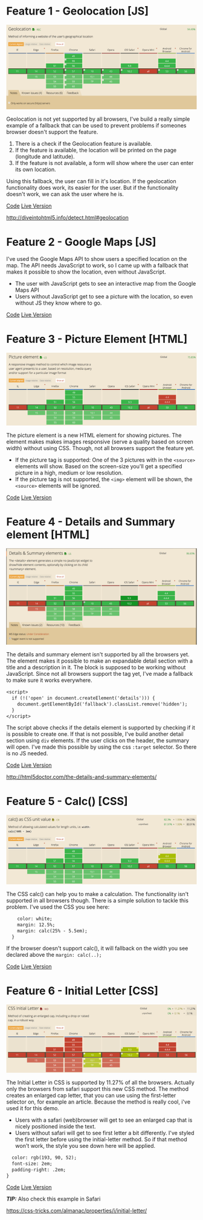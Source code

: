 # Feature 1 - Geolocation [JS]

![Geolocation](screenshots/geo.png)

Geolocation is not yet supported by all browsers, I've build a really simple example of a fallback that can be used to prevent problems if someones browser doesn't support the feature.

1. There is a check if the Geolocation feature is available.
2. If the feature is available, the location will be printed on the page (longitude and latitude).
3. If the feature is not available, a form will show where the user can enter its own location.

Using this fallback, the user can fill in it's location. If the geolocation functionality does work, its easier for the user. But if the functionality doesn't work, we can ask the user where he is.

[Code](https://github.com/camille500/browser-technologies/blob/master/Week2/feature1.html)
[Live Version](http://camille-sebastien.com/bt/feature1.html)

http://diveintohtml5.info/detect.html#geolocation

# Feature 2 - Google Maps [JS]

I've used the Google Maps API to show users a specified location on the map. The API needs JavaScript to work, so I came up with a fallback that makes it possible to show the location, even without JavaScript.

- The user with JavaScript gets to see an interactive map from the Google Maps API
- Users without JavaScript get to see a picture with the location, so even without JS they know where to go.

[Code](https://github.com/camille500/browser-technologies/blob/master/Week2/feature2.html)
[Live Version](http://camille-sebastien.com/bt/feature2.html)

# Feature 3 - Picture Element [HTML]

![Picture](screenshots/picture.png)

The picture element is a new HTML element for showing pictures. The element makes makes images responsive (serve a quality based on screen width) without using CSS. Though, not all browsers support the feature yet.

- If the picture tag is supported: One of the 3 pictures with in the ```<source>``` elements will show. Based on the screen-size you'll get a specified picture in a high, medium or low resolution.
- If the picture tag is not supported, the ```<img>``` element will be shown, the ```<source>``` elements will be ignored.

[Code](https://github.com/camille500/browser-technologies/blob/master/Week2/feature3.html)
[Live Version](http://camille-sebastien.com/bt/feature3.html)

# Feature 4 - Details and Summary element [HTML]

![Details](screenshots/details.png)

The details and summary element isn't supported by all the browsers yet. The element makes it possible to make an expandable detail section with a title and a description in it. The block is supposed to be working without JavaScript. Since not all browsers support the tag yet, I've made a fallback to make sure it works everywhere.

```
<script>
  if (!('open' in document.createElement('details'))) {
    document.getElementById('fallback').classList.remove('hidden');
  }
</script>
```

The script above checks if the details element is supported by checking if it is possible to create one. If that is not possible, I've build another detail section using ```div``` elements. If the user clicks on the header, the summary will open. I've made this possible by using the css ```:target``` selector. So there is no JS needed.

[Code](https://github.com/camille500/browser-technologies/blob/master/Week2/feature4.html)
[Live Version](http://camille-sebastien.com/bt/feature4.html)

http://html5doctor.com/the-details-and-summary-elements/

# Feature 5 - Calc() [CSS]

![Calc](screenshots/calc.png)

The CSS calc() can help you to make a calculation. The functionality isn't supported in all browsers though. There is a simple solution to tackle this problem. I've used the CSS you see here:

```  h1 {
    color: white;
    margin: 12.5%;
    margin: calc(25% - 5.5em);
  }
```

If the browser doesn't support calc(), it will fallback on the width you see declared above the ```margin: calc(..);```

[Code](https://github.com/camille500/browser-technologies/blob/master/Week2/feature5.html)
[Live Version](http://camille-sebastien.com/bt/feature5.html)

# Feature 6 - Initial Letter [CSS]

![Initial Letter](screenshots/initial-letter.png)

The Initial Letter in CSS is supported by 11.27% of all the browsers. Actually only the browsers from safari support this new CSS method. The method creates an enlarged cap letter, that you can use using the first-letter selector on, for example an article. Because the method is really cool, i've used it for this demo.

- Users with a safari (web)browser will get to see an enlarged cap that is nicely positioned inside the text.
- Users without safari will get to see first letter a bit differently. I've styled the first letter before using the initial-letter method. So if that method won't work, the style you see down here will be applied.

```.first-letter {
  color: rgb(193, 90, 52);
  font-size: 2em;
  padding-right: .2em;
}
```

[Code](https://github.com/camille500/browser-technologies/blob/master/Week2/feature6.html)
[Live Version](http://camille-sebastien.com/bt/feature6.html)

***TIP:*** Also check this example in Safari

https://css-tricks.com/almanac/properties/i/initial-letter/

